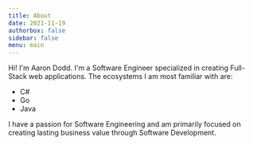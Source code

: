 ```yaml
---
title: About
date: 2021-11-19
authorbox: false
sidebar: false
menu: main
---
```


Hi! I'm Aaron Dodd. I'm a Software Engineer specialized in creating Full-Stack
web applications. The ecosystems I am most familiar with are:

 - C#
 - Go
 - Java

I have a passion for Software Engineering and am primarily focused on creating
lasting business value through Software Development.
